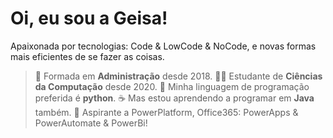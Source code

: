# Oi, eu sou  a Geisa! 

Apaixonada por tecnologias: Code & LowCode & NoCode, e novas formas mais eficientes de se fazer as coisas. 


> 💼 Formada em **Administração** desde 2018.
> 👩‍💻 Estudante de **Ciências da Computação** desde 2020. 
> 🐍 Minha linguagem de programação preferida é **python**.
> ☕ Mas estou aprendendo a programar em **Java** também.
> 🚀 Aspirante a PowerPlatform, Office365: PowerApps & PowerAutomate & PowerBi!
